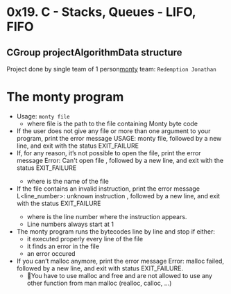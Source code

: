 # 0x19. C - Stacks, Queues - LIFO, FIFO 

## CGroup projectAlgorithmData structure

Project done by single team of 1 person[monty](./) team: `Redemption Jonathan`

# The monty program

* Usage: `monty file`
    - where file is the path to the file containing Monty byte code
* If the user does not give any file or more than one argument to your program, print the error message USAGE: monty file, followed by a new line, and exit with the status EXIT_FAILURE
* If, for any reason, it’s not possible to open the file, print the error message Error: Can't open file <file>, followed by a new line, and exit with the status EXIT_FAILURE
    - where <file> is the name of the file
* If the file contains an invalid instruction, print the error message L<line_number>: unknown instruction <opcode>, followed by a new line, and exit with the status EXIT_FAILURE
    - where is the line number where the instruction appears.
    - Line numbers always start at 1
* The monty program runs the bytecodes line by line and stop if either:
    - it executed properly every line of the file
    - it finds an error in the file
    - an error occured
* If you can’t malloc anymore, print the error message Error: malloc failed, followed by a new line, and exit with status EXIT_FAILURE.
    - You have to use malloc and free and are not allowed to use any other function from man malloc (realloc, calloc, …)


